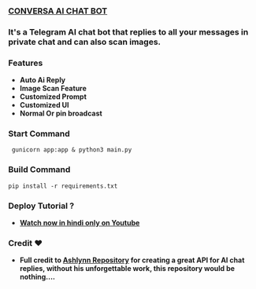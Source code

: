 ### [CONVERSA AI CHAT BOT](https://telegram.me/conversaaibot)
<h3><b>It's a Telegram AI chat bot that replies to all your messages in private chat and can also scan images.</b></h3>

### Features 
- **Auto Ai Reply**
- **Image Scan Feature**
- **Customized Prompt**
- **Customized UI**
- **Normal Or pin broadcast**

### Start Command 
```
 gunicorn app:app & python3 main.py
```
### Build Command 
```
pip install -r requirements.txt
```

### Deploy Tutorial ?
- **[Watch now in hindi only on Youtube]()**

### Credit ❤️
- **Full credit to [Ashlynn Repository](http://github.com/Itz-Ashlynn) for creating a great API for AI chat replies, without his unforgettable work, this repository would be nothing....**
